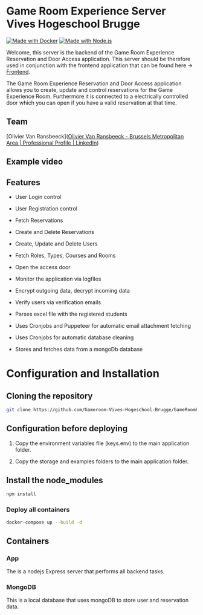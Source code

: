 # Game Room Experience Server Vives Hogeschool Brugge

[![Made with Docker](https://img.shields.io/badge/Made_with-Docker-blue?logo=docker&logoColor=white)](https://www.docker.com/ "Go to Docker homepage")
[![Made with Node.js](https://img.shields.io/badge/Node.js->=20-blue?logo=node.js&logoColor=white)](https://nodejs.org "Go to Node.js homepage")

Welcome, this server is the backend of the Game Room Experience Reservation and Door Access application. This server should be therefore used in conjunction with the frontend application that can be found here -> [Frontend](https://github.com/Gameroom-Vives-Hogeschool-Brugge/GameroomExperienceApp-VHB). 

The Game Room Experience Reservation and Door Access application allows you to create, update and control reservations for the Game Experience Room. Furthermore it is connected to a electrically controlled door which you can open if you have a valid reservation at that time.

## Team

[Olivier Van Ransbeeck]([Olivier Van Ransbeeck - Brussels Metropolitan Area | Professional Profile | LinkedIn](https://www.linkedin.com/in/oliviervanransbeeck/))

## Example video

## Features

- User Login control

- User Registration control

- Fetch Reservations

- Create and Delete Reservations

- Create, Update and Delete Users

- Fetch Roles, Types, Courses and Rooms

- Open the access door

- Monitor the application via logfiles

- Encrypt outgoing data, decrypt incoming data

- Verify users via verification emails

- Parses excel file with the registered students

- Uses Cronjobs and Puppeteer for automatic email attachment fetching

- Uses Cronjobs for automatic database cleaning

- Stores and fetches data from a mongoDb database

# Configuration and Installation

## Cloning the repository

```bash
git clone https://github.com/Gameroom-Vives-Hogeschool-Brugge/GameRoomExperienceServer-VHB.git
```

## Configuration before deploying

1. Copy the environment variables file (keys.env) to the main application folder.

2. Copy the storage and examples folders to the main application folder.

## Install the node_modules

```bash
npm install
```

### Deploy all containers

```bash
docker-compose up --build -d
```

## Containers

### App

The is a nodejs Express server that performs all backend tasks.

### MongoDB

This is a local database that uses mongoDB to store user and reservation data.
